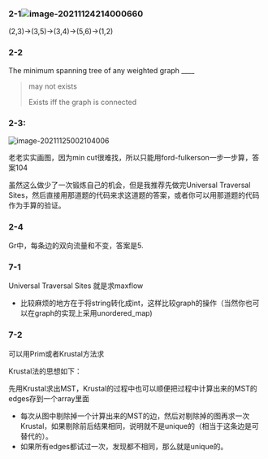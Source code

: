 ### 2-1![image-20211124214000660](https://s2.loli.net/2021/12/27/xitOPyJ3fmYR4BI.png)

(2,3)->(3,5)->(3,4)->(5,6)->(1,2)

### 2-2

The minimum spanning tree of any weighted graph ____

> may not exists
>
> Exists iff the graph is connected

### 2-3:

![image-20211125002104006](https://i.loli.net/2021/11/25/jWxmV1tR7ZTcfrl.png)

老老实实画图，因为min cut很难找，所以只能用ford-fulkerson一步一步算，答案104

虽然这么做少了一次锻炼自己的机会，但是我推荐先做完Universal Traversal Sites，然后直接用那道题的代码来求这道题的答案，或者你可以用那道题的代码作为手算的验证。

### 2-4

Gr中，每条边的双向流量和不变，答案是5.

### 7-1

Universal Traversal Sites 就是求maxflow

* 比较麻烦的地方在于将string转化成int，这样比较graph的操作（当然你也可以在graph的实现上采用unordered_map)

### 7-2

可以用Prim或者Krustal方法求

Krustal法的思想如下：

先用Krustal求出MST，Krustal的过程中也可以顺便把过程中计算出来的MST的edges存到一个array里面

* 每次从图中剔除掉一个计算出来的MST的边，然后对剔除掉的图再求一次Krustal，如果剔除前后结果相同，说明就不是unique的（相当于这条边是可替代的）。
* 如果所有edges都试过一次，发现都不相同，那么就是unique的。
